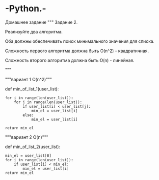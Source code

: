 # -Python.-
Домашнее задание
"""
Задание 2.

Реализуйте два алгоритма.

Оба должны обеспечивать поиск минимального значения для списка.

Сложность первого алгоритма должна быть O(n^2) - квадратичная.

Сложность второго алгоритма должна быть O(n) - линейная.


"""

"""вариант 1 O(n^2)"""

def min_of_list_1(user_list):

    for i in range(len(user_list)):
        for j in range(len(user_list)):
            if user_list[i] < user_list[j]:
                min_el = user_list[i]
            else:
                min_el = user_list[i]

    return min_el

"""вариант 2 O(n)"""

def min_of_list_2(user_list):

    min_el = user_list[0]
    for i in range(len(user_list)):
        if user_list[i] < min_el:
            min_el = user_list[i]
    return min_el


